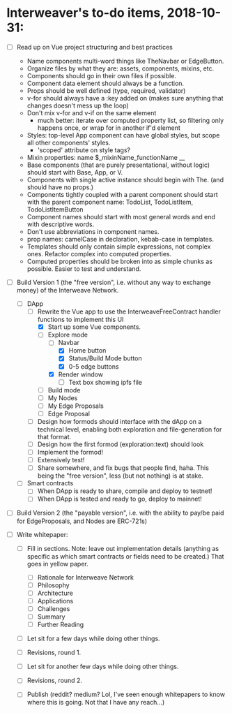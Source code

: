# Interweaver's to-do items, 2018-10-31:

- [ ] Read up on Vue project structuring and best practices
  - Name components multi-word things like TheNavbar or EdgeButton.
  - Organize files by what they are: assets, components, mixins, etc.
  - Components should go in their own files if possible.
  - Component data element should always be a function.
  - Props should be well defined (type, required, validator)
  - v-for should always have a :key added on (makes sure anything that changes doesn't mess up the loop)
  - Don't mix v-for and v-if on the same element
    - much better: iterate over computed property list, so filtering only happens once, or wrap for in another if'd element
  - Styles: top-level App component can have global styles, but scope all other components' styles.
    - 'scoped' attribute on style tags?
  - Mixin properties: name $_mixinName_functionName __
  - Base components (that are purely presentational, without logic) should start with Base, App, or V.
  - Components with single active instance should begin with The. (and should have no props.)
  - Components tightly coupled with a parent component should start with the parent component name: TodoList, TodoListItem, TodoListItemButton
  - Component names should start with most general words and end with descriptive words.
  - Don't use abbreviations in component names.
  - prop names: camelCase in declaration, kebab-case in templates.
  - Templates should only contain simple expressions, not complex ones. Refactor complex into computed properties.
  - Computed properties should be broken into as simple chunks as possible. Easier to test and understand.
  
- [ ] Build Version 1 (the "free version", i.e. without any way to exchange money) of the Interweave Network.
  - [ ] DApp
    - [ ] Rewrite the Vue app to use the InterweaveFreeContract handler functions to implement this UI
      - [X] Start up some Vue components.
      - [ ] Explore mode
        - [ ] Navbar
          - [X] Home button
          - [X] Status/Build Mode button
          - [X] 0-5 edge buttons
        - [X] Render window
          - [ ] Text box showing ipfs file
      - [ ] Build mode
      - [ ] My Nodes
      - [ ] My Edge Proposals
      - [ ] Edge Proposal
    - [ ] Design how formods should interface with the dApp on a technical level, enabling both exploration and file-generation for that format.
    - [ ] Design how the first formod (exploration:text) should look
    - [ ] Implement the formod!
    - [ ] Extensively test!
    - [ ] Share somewhere, and fix bugs that people find, haha. This being the "free version", less (but not nothing) is at stake.
  - [ ] Smart contracts
    - [ ] When DApp is ready to share, compile and deploy to testnet!
    - [ ] When DApp is tested and ready to go, deploy to mainnet!
    
- [ ] Build Version 2 (the "payable version", i.e. with the ability to pay/be paid for EdgeProposals, and Nodes are ERC-721s)

- [ ] Write whitepaper:
    - [ ] Fill in sections. Note: leave out implementation details (anything as specific as which smart contracts or fields need to be created.) That goes in yellow paper.
      - [ ] Rationale for Interweave Network
      - [ ] Philosophy
      - [ ] Architecture
      - [ ] Applications
      - [ ] Challenges
      - [ ] Summary
      - [ ] Further Reading
    - [ ] Let sit for a few days while doing other things.
    - [ ] Revisions, round 1.
    - [ ] Let sit for another few days while doing other things.
    - [ ] Revisions, round 2.
    - [ ] Publish (reddit? medium? Lol, I've seen enough whitepapers to know where this is going. Not that I have any reach...)
 



 
